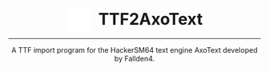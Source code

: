 <p align="center">
  <img src="faviDark.png" alt="TTF2LetterRack" width="50" style="vertical-align: middle; margin-right: 10px;">
  <span style="font-size: 32px; font-weight: bold; vertical-align: middle;">TTF2AxoText</span>
</p>
<hr>
<p align="center">
A TTF import program for the HackerSM64 text engine AxoText developed by Fallden4.